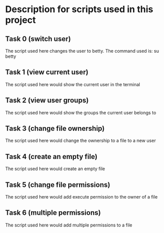 # Description for scripts used in this project

## Task 0 (switch user)
The script used here changes the user to betty. The command used is: su betty

## Task 1 (view current user)
The script used here would show the current user in the terminal

## Task 2 (view user groups)
The script used here would show the groups the current user belongs to

## Task 3 (change file ownership)
The script used here would change the ownership to a file to a new user

## Task 4 (create an empty file)
The script used here would create an empty file

## Task 5 (change file permissions)
The script used here would add execute permission to the owner of a file

## Task 6 (multiple permissions)
The script used here would add multiple permissions to a file
